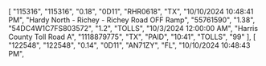 
  [
    "115316",
    "115316",
    "0.18",
    "0D11",
    "RHR0618",
    "TX",
    "10/10/2024 10:48:41 PM",
    "Hardy North - Richey - Richey Road OFF Ramp",
    "55761590",
    "1.38",
    "54DC4W1C7FS803572",
    "1.2",
    "TOLLS",
    "10/3/2024 12:00:00 AM",
    "Harris County Toll Road A",
    "1118879775",
    "TX",
    "PAID",
    "10:41",
    "TOLLS",
    "99"
  ],
  [
    "122548",
    "122548",
    "0.14",
    "0D11",
    "AN71ZY",
    "FL",
    "10/10/2024 10:48:43 PM",
